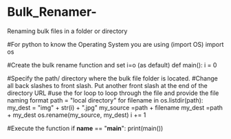 # Bulk_Renamer-
Renaming bulk files in a folder or directory 

#For python to know the Operating System you are using (import OS)
import os

#Create the bulk rename function and set i=o (as default)
def main():
    i = 0

#Specify the path/ directory where the bulk file folder is located.
#Change all back slashes to front slash. Put another front slash at the end of the directory URL
#use the for loop to loop through the file and provide the file naming format
    path = "local directory"
    for filename in os.listdir(path):
        my_dest = "img" + str(i) + ".jpg"
        my_source =path + filename
        my_dest =path + my_dest
        os.rename(my_source, my_dest)
        i += 1

#Execute the function
if __name__ == "__main__":
    print(main())
